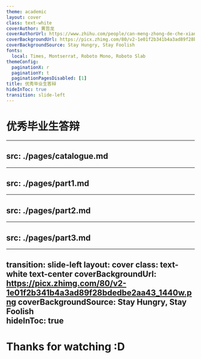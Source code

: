 ```yaml
---
theme: academic
layout: cover
class: text-white
coverAuthor: 黄哲龙
coverAuthorUrl: https://www.zhihu.com/people/can-meng-zhong-de-che-xian
coverBackgroundUrl: https://picx.zhimg.com/80/v2-1e01f2b341b4a3ad89f28bdedbe2aa43_1440w.png
coverBackgroundSource: Stay Hungry, Stay Foolish    
fonts:
  local: Times, Montserrat, Roboto Mono, Roboto Slab
themeConfig:
  paginationX: r
  paginationY: t
  paginationPagesDisabled: [1]
title: 优秀毕业生答辩
hideInToc: true
transition: slide-left
---
```


# 优秀毕业生答辩

---
src: ./pages/catalogue.md
---

---
src: ./pages/part1.md
---

---
src: ./pages/part2.md
---

---
src: ./pages/part3.md
---


---
transition: slide-left
layout: cover
class: text-white text-center
coverBackgroundUrl: https://picx.zhimg.com/80/v2-1e01f2b341b4a3ad89f28bdedbe2aa43_1440w.png
coverBackgroundSource: Stay Hungry, Stay Foolish    
hideInToc: true
---

# Thanks for watching :D